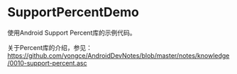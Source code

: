 # SupportPercentDemo

使用Android Support Percent库的示例代码。

关于Percent库的介绍，参见：
https://github.com/yongce/AndroidDevNotes/blob/master/notes/knowledge/0010-support-percent.asc
